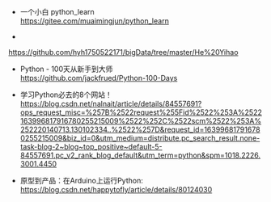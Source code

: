 * 一个小白 python_learn  
https://gitee.com/muaimingjun/python_learn


*    
https://github.com/hyh1750522171/bigData/tree/master/He%20Yihao



* Python - 100天从新手到大师  
https://github.com/jackfrued/Python-100-Days  


* 学习Python必去的8个网站！  
https://blog.csdn.net/nalnait/article/details/84557691?ops_request_misc=%257B%2522request%255Fid%2522%253A%2522163996817916780255215009%2522%252C%2522scm%2522%253A%252220140713.130102334..%2522%257D&request_id=163996817916780255215009&biz_id=0&utm_medium=distribute.pc_search_result.none-task-blog-2~blog~top_positive~default-5-84557691.pc_v2_rank_blog_default&utm_term=python&spm=1018.2226.3001.4450  


* 原型到产品：在Arduino上运行Python:  
https://blog.csdn.net/happytofly/article/details/80124030

